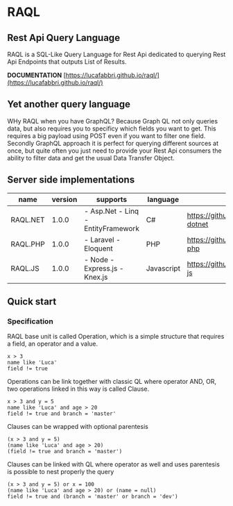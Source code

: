 
# RAQL
## Rest Api Query Language

RAQL is a SQL-Like Query Language for Rest Api dedicated to querying Rest Api Endpoints that outputs List of Results.

**DOCUMENTATION** 
[https://lucafabbri.github.io/raql/](https://lucafabbri.github.io/raql/)

## Yet another query language
WHy RAQL when you have GraphQL? Because Graph QL not only queries data, but also requires you to specificy which fields you want to get. 
This requires a big payload using POST even if you want to filter one field. Secondly GraphQL approach it is perfect for querying different sources at once, 
but quite often you just need to provide your Rest Api consumers the ability to filter data and get the usual Data Transfer Object.

## Server side implementations

| name     | version | supports                           | language   | repo                                      |
|----------|---------|------------------------------------|------------|-------------------------------------------|
| RAQL.NET |  1.0.0  | - Asp.Net - Linq - EntityFramework | C#         | https://github.com/lucafabbri/raql-dotnet |
| RAQL.PHP |  1.0.0  | - Laravel - Eloquent               | PHP        | https://github.com/lucafabbri/raql-php    |
| RAQL.JS  |  1.0.0  | - Node - Express.js - Knex.js      | Javascript | https://github.com/lucafabbri/raql-js     |

## Quick start
### Specification
RAQL base unit is called Operation, which is a simple structure that requires a field, an operator and a value. 
```
x > 3
name like 'Luca'
field != true
```
Operations can be link together with classic QL where operator AND, OR, two operations linked in this way is called Clause. 
```
x > 3 and y = 5
name like 'Luca' and age > 20
field != true and branch = 'master'
```
Clauses can be wrapped with optional parentesis
```
(x > 3 and y = 5)
(name like 'Luca' and age > 20)
(field != true and branch = 'master')
```
Clauses can be linked with QL where operator as well and uses parentesis is possible to nest properly the query
```
(x > 3 and y = 5) or x = 100
(name like 'Luca' and age > 20) or (name = null)
field != true and (branch = 'master' or branch = 'dev')
```
